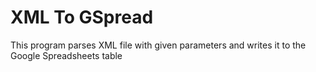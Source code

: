 # XML To GSpread
 This program parses XML file with given parameters and writes it to the Google Spreadsheets table
